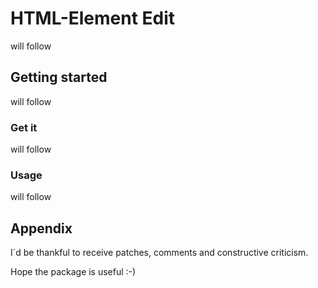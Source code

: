 # HTML-Element Edit
will follow

## Getting started
will follow

### Get it
will follow

### Usage
will follow

## Appendix
I´d be thankful to receive patches, comments and constructive criticism.

Hope the package is useful :-)